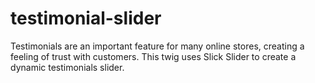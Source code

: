 # testimonial-slider
Testimonials are an important feature for many online stores, creating a feeling of trust with customers. This twig uses Slick Slider to create a dynamic testimonials slider.
